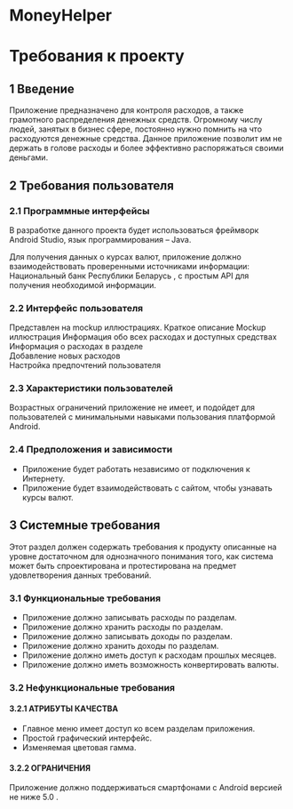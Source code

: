 # MoneyHelper

# Требования к проекту
## 1 Введение

Приложение предназначено для контроля расходов, а также грамотного распределения денежных средств.
Огромному числу людей, занятых в бизнес сфере, постоянно нужно помнить на что расходуются денежные средства. Данное приложение позволит им не держать в голове расходы и более эффективно распоряжаться своими деньгами.

## 2 Требования пользователя
### 2.1 Программные интерфейсы
В разработке данного проекта будет использоваться фреймворк Android Studio, язык программирования – Java.

Для получения данных о курсах валют, приложение должно взаимодействовать проверенными источниками информации: Национальный банк Республики Беларусь , с простым API для получения необходимой информации.
### 2.2 Интерфейс пользователя
Представлен на mockup иллюстрациях.
Краткое описание	Mockup иллюстрация
Информация обо всех расходах и доступных средствах	 
Информация о расходах в разделе	 
Добавление новых расходов	 
Настройка предпочтений пользователя	 

### 2.3 Характеристики пользователей
Возрастных ограничений приложение не имеет, и подойдет для пользователей с минимальными навыками пользования платформой Android.
### 2.4 Предположения и зависимости
*	Приложение будет работать независимо от подключения к Интернету.
*	Приложение будет взаимодействовать с сайтом, чтобы узнавать курсы валют.
## 3 Системные требования
Этот раздел должен содержать требования к продукту описанные на уровне достаточном для однозначного понимания того, как система может быть спроектирована и протестирована на предмет удовлетворения данных требований.
### 3.1 Функциональные требования
*	Приложение должно записывать расходы по разделам.
*	Приложение должно хранить расходы по разделам.
*	Приложение должно записывать доходы по разделам.
*	Приложение должно хранить доходы по разделам.
*	Приложение должно иметь доступ к расходам прошлых месяцев.
*	Приложение должно иметь возможность конвертировать валюты.

### 3.2 Нефункциональные требования
#### 3.2.1 АТРИБУТЫ КАЧЕСТВА
*	Главное меню имеет доступ ко всем разделам приложения.
*	Простой графический интерфейс.
*	Изменяемая цветовая гамма.
#### 3.2.2 ОГРАНИЧЕНИЯ
Приложение должно поддерживаться смартфонами с Android версией не ниже 5.0 .
